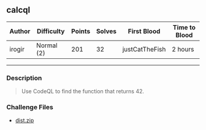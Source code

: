 ## calcql

| Author | Difficulty | Points | Solves | First Blood    | Time to Blood |
| ------ | ---------- | ------ | ------ | -------------- | ------------- |
| irogir | Normal (2) | 201    | 32     | justCatTheFish | 2 hours       |

---

### Description

<blockquote>

Use CodeQL to find the function that returns 42.

</blockquote>

### Challenge Files

- [dist.zip](dist)
